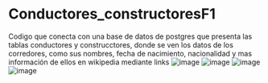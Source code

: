 # Conductores_constructoresF1
Codigo que conecta con una base de datos de postgres que presenta las tablas conductores y construcctores, donde se ven los datos de los corredores, como sus nombres,
fecha de nacimiento, nacionalidad y mas información de ellos en wikipedia mediante links
![image](https://github.com/PerezVictor20/Conductores_constructoresF1/assets/169109695/0612698e-257f-4778-8eba-e28477402f1f)
![image](https://github.com/PerezVictor20/Conductores_constructoresF1/assets/169109695/596d65f0-6c6a-48bc-94f0-65fe63f16bf9)
![image](https://github.com/PerezVictor20/Conductores_constructoresF1/assets/169109695/39c26004-8ebd-4535-a2ad-d35d4a246a49)
![image](https://github.com/PerezVictor20/Conductores_constructoresF1/assets/169109695/554fd758-48f9-4bc9-805e-1f897245b4c9)



